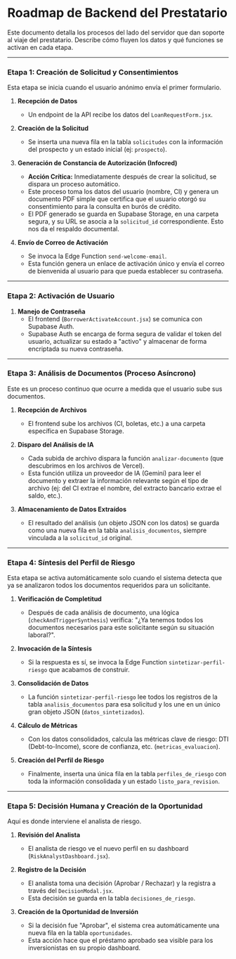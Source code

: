 # Roadmap de Backend del Prestatario

Este documento detalla los procesos del lado del servidor que dan soporte al viaje del prestatario. Describe cómo fluyen los datos y qué funciones se activan en cada etapa.

---

### **Etapa 1: Creación de Solicitud y Consentimientos**

Esta etapa se inicia cuando el usuario anónimo envía el primer formulario.

1.  **Recepción de Datos**
    *   Un endpoint de la API recibe los datos del `LoanRequestForm.jsx`.

2.  **Creación de la Solicitud**
    *   Se inserta una nueva fila en la tabla `solicitudes` con la información del prospecto y un estado inicial (ej: `prospecto`).

3.  **Generación de Constancia de Autorización (Infocred)**
    *   **Acción Crítica:** Inmediatamente después de crear la solicitud, se dispara un proceso automático.
    *   Este proceso toma los datos del usuario (nombre, CI) y genera un documento PDF simple que certifica que el usuario otorgó su consentimiento para la consulta en burós de crédito.
    *   El PDF generado se guarda en Supabase Storage, en una carpeta segura, y su URL se asocia a la `solicitud_id` correspondiente. Esto nos da el respaldo documental.

4.  **Envío de Correo de Activación**
    *   Se invoca la Edge Function `send-welcome-email`.
    *   Esta función genera un enlace de activación único y envía el correo de bienvenida al usuario para que pueda establecer su contraseña.

---

### **Etapa 2: Activación de Usuario**

1.  **Manejo de Contraseña**
    *   El frontend (`BorrowerActivateAccount.jsx`) se comunica con Supabase Auth.
    *   Supabase Auth se encarga de forma segura de validar el token del usuario, actualizar su estado a "activo" y almacenar de forma encriptada su nueva contraseña.

---

### **Etapa 3: Análisis de Documentos (Proceso Asíncrono)**

Este es un proceso continuo que ocurre a medida que el usuario sube sus documentos.

1.  **Recepción de Archivos**
    *   El frontend sube los archivos (CI, boletas, etc.) a una carpeta específica en Supabase Storage.

2.  **Disparo del Análisis de IA**
    *   Cada subida de archivo dispara la función `analizar-documento` (que descubrimos en los archivos de Vercel).
    *   Esta función utiliza un proveedor de IA (Gemini) para leer el documento y extraer la información relevante según el tipo de archivo (ej: del CI extrae el nombre, del extracto bancario extrae el saldo, etc.).

3.  **Almacenamiento de Datos Extraídos**
    *   El resultado del análisis (un objeto JSON con los datos) se guarda como una nueva fila en la tabla `analisis_documentos`, siempre vinculada a la `solicitud_id` original.

---

### **Etapa 4: Síntesis del Perfil de Riesgo**

Esta etapa se activa automáticamente solo cuando el sistema detecta que ya se analizaron todos los documentos requeridos para un solicitante.

1.  **Verificación de Completitud**
    *   Después de cada análisis de documento, una lógica (`checkAndTriggerSynthesis`) verifica: "¿Ya tenemos todos los documentos necesarios para este solicitante según su situación laboral?".

2.  **Invocación de la Síntesis**
    *   Si la respuesta es sí, se invoca la Edge Function `sintetizar-perfil-riesgo` que acabamos de construir.

3.  **Consolidación de Datos**
    *   La función `sintetizar-perfil-riesgo` lee todos los registros de la tabla `analisis_documentos` para esa solicitud y los une en un único gran objeto JSON (`datos_sintetizados`).

4.  **Cálculo de Métricas**
    *   Con los datos consolidados, calcula las métricas clave de riesgo: DTI (Debt-to-Income), score de confianza, etc. (`metricas_evaluacion`).

5.  **Creación del Perfil de Riesgo**
    *   Finalmente, inserta una única fila en la tabla `perfiles_de_riesgo` con toda la información consolidada y un estado `listo_para_revision`.

---

### **Etapa 5: Decisión Humana y Creación de la Oportunidad**

Aquí es donde interviene el analista de riesgo.

1.  **Revisión del Analista**
    *   El analista de riesgo ve el nuevo perfil en su dashboard (`RiskAnalystDashboard.jsx`).

2.  **Registro de la Decisión**
    *   El analista toma una decisión (Aprobar / Rechazar) y la registra a través del `DecisionModal.jsx`.
    *   Esta decisión se guarda en la tabla `decisiones_de_riesgo`.

3.  **Creación de la Oportunidad de Inversión**
    *   Si la decisión fue "Aprobar", el sistema crea automáticamente una nueva fila en la tabla `oportunidades`.
    *   Esta acción hace que el préstamo aprobado sea visible para los inversionistas en su propio dashboard.
